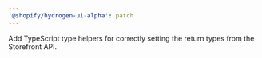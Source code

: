 ```yaml
---
'@shopify/hydrogen-ui-alpha': patch
---
```


Add TypeScript type helpers for correctly setting the return types from the Storefront API.

